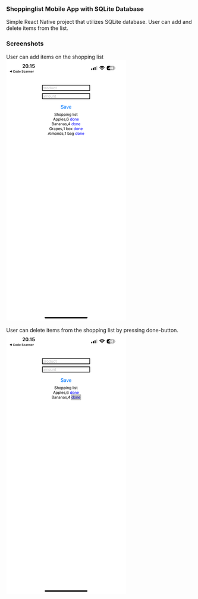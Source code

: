 ### Shoppinglist Mobile App with SQLite Database  
Simple React Native project that utilizes SQLite database. User can add and delete items from the list.  
  
### Screenshots  
User can add items on the shopping list  
![alt Screenshot of the app](./screenshots/IMG_4860.PNG)  

User can delete items from the shopping list by pressing done-button.  
![alt Screenshot of the map app](./screenshots/IMG_4861.PNG)  
